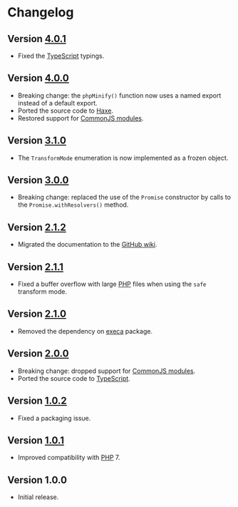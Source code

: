 # Changelog

## Version [4.0.1](https://github.com/cedx/php-minifier/compare/v4.0.0...v4.0.1)
- Fixed the [TypeScript](https://www.typescriptlang.org) typings.

## Version [4.0.0](https://github.com/cedx/php-minifier/compare/v3.1.0...v4.0.0)
- Breaking change: the `phpMinify()` function now uses a named export instead of a default export.
- Ported the source code to [Haxe](https://haxe.org).
- Restored support for [CommonJS modules](https://nodejs.org/api/modules.html).

## Version [3.1.0](https://github.com/cedx/php-minifier/compare/v3.0.0...v3.1.0)
- The `TransformMode` enumeration is now implemented as a frozen object.

## Version [3.0.0](https://github.com/cedx/php-minifier/compare/v2.1.2...v3.0.0)
- Breaking change: replaced the use of the `Promise` constructor by calls to the `Promise.withResolvers()` method.

## Version [2.1.2](https://github.com/cedx/php-minifier/compare/v2.1.1...v2.1.2)
- Migrated the documentation to the [GitHub wiki](https://github.com/cedx/php-minifier/wiki).

## Version [2.1.1](https://github.com/cedx/php-minifier/compare/v2.1.0...v2.1.1)
- Fixed a buffer overflow with large [PHP](https://www.php.net) files when using the `safe` transform mode. 

## Version [2.1.0](https://github.com/cedx/php-minifier/compare/v2.0.0...v2.1.0)
- Removed the dependency on [execa](https://www.npmjs.com/package/execa) package.

## Version [2.0.0](https://github.com/cedx/php-minifier/compare/v1.0.2...v2.0.0)
- Breaking change: dropped support for [CommonJS modules](https://nodejs.org/api/modules.html).
- Ported the source code to [TypeScript](https://www.typescriptlang.org).

## Version [1.0.2](https://github.com/cedx/php-minifier/compare/v1.0.1...v1.0.2)
- Fixed a packaging issue.

## Version [1.0.1](https://github.com/cedx/php-minifier/compare/v1.0.0...v1.0.1)
- Improved compatibility with [PHP](https://www.php.net) 7.

## Version 1.0.0
- Initial release.
